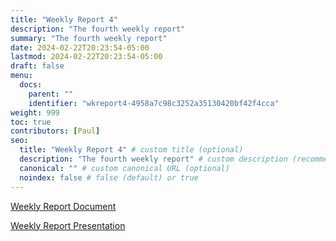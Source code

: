 ```yaml
---
title: "Weekly Report 4"
description: "The fourth weekly report"
summary: "The fourth weekly report"
date: 2024-02-22T20:23:54-05:00
lastmod: 2024-02-22T20:23:54-05:00
draft: false
menu:
  docs:
    parent: ""
    identifier: "wkreport4-4958a7c98c3252a35130420bf42f4cca"
weight: 999
toc: true
contributors: [Paul]
seo:
  title: "Weekly Report 4" # custom title (optional)
  description: "The fourth weekly report" # custom description (recommended)
  canonical: "" # custom canonical URL (optional)
  noindex: false # false (default) or true
---
```


[Weekly Report Document](/pdfs/Weekly_Report_4.pdf)

[Weekly Report Presentation](/pptxs/Weekly_Report_4.pptx)
